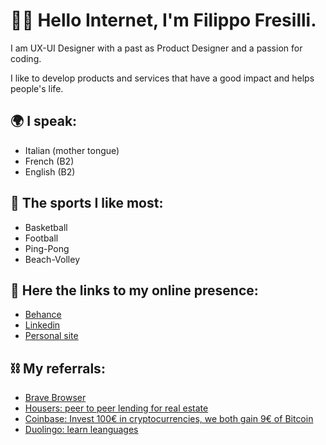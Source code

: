# 👋🏻 Hello Internet, I'm Filippo Fresilli. 

I am UX-UI Designer with a past as Product Designer and a passion for coding. 

I like to develop products and services that have a good impact and helps people's life.

## 🌍 I speak:

* Italian  (mother tongue)
* French   (B2) 
* English  (B2)

## 🏀 The sports I like most: 

* Basketball
* Football 
* Ping-Pong
* Beach-Volley

## 🔗 Here the links to my online presence:

* [Behance](https://www.behance.net/filippofresilli)
* [Linkedin](https://www.linkedin.com/in/filippofresilli/)
* [Personal site](https://filippo-fresilli.github.io/)

## ⛓ My referrals: 

* [Brave Browser](https://brave.com/fil794)
* [Housers: peer to peer lending for real estate](https://www.housers.com/it/form-registrazione?pt=PFH--REF--69060)
* [Coinbase: Invest 100€ in cryptocurrencies, we both gain 9€ of Bitcoin](https://www.coinbase.com/join/5890622b39e5ce7dceca5818)
* [Duolingo: learn leanguages](https://invite.duolingo.com/BDHTZTB5CWWKTJ2CWCODRLN75M)
